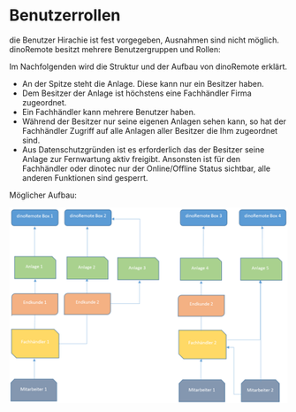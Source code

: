 # Benutzerrollen

die Benutzer Hirachie ist fest vorgegeben, Ausnahmen sind nicht möglich.
dinoRemote besitzt mehrere Benutzergruppen und Rollen:


Im Nachfolgenden wird die Struktur und der Aufbau von dinoRemote erklärt.

+ An der Spitze steht die Anlage. Diese kann nur ein Besitzer haben.  
+ Dem Besitzer der Anlage ist höchstens eine Fachhändler Firma zugeordnet.   
+ Ein Fachhändler kann mehrere Benutzer haben.  
+ Während der Besitzer nur seine eigenen Anlagen sehen kann, so hat der Fachhändler Zugriff auf alle Anlagen aller Besitzer die Ihm zugeordnet sind.  
+ Aus Datenschutzgründen ist es erforderlich das der Besitzer seine Anlage zur Fernwartung aktiv freigibt. Ansonsten ist für den Fachhändler oder dinotec nur der Online/Offline Status sichtbar, alle anderen Funktionen sind gesperrt.  

Möglicher Aufbau:

![image alt text](../assets/role.png)